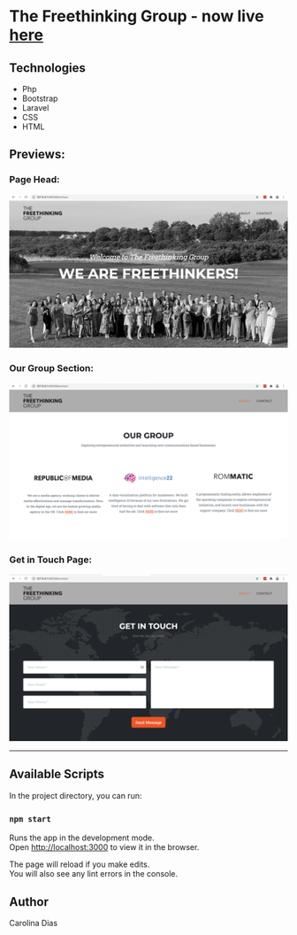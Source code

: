 # The Freethinking Group - now live [here](http://thefreethinkingroup.herokuapp.com/)



## Technologies

- Php
- Bootstrap
- Laravel
- CSS
- HTML



## Previews:




### Page Head:

<img src="readme-images/Screenshot 2021-11-04 at 14.30.51.png" alt="desktop" width="700">

### Our Group Section:

<img src="readme-images/Screenshot 2021-11-04 at 14.30.34.png" alt="desktop" width="700">

### Get in Touch Page:

<img src="readme-images/Screenshot 2021-11-04 at 14.30.10.png" alt="desktop" width="700">



---

## Available Scripts

In the project directory, you can run:

### `npm start`

Runs the app in the development mode.<br />
Open [http://localhost:3000](http://localhost:3000) to view it in the browser.

The page will reload if you make edits.<br />
You will also see any lint errors in the console.

## Author

Carolina Dias
